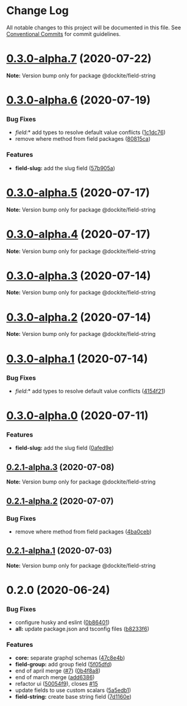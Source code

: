 # Change Log

All notable changes to this project will be documented in this file.
See [Conventional Commits](https://conventionalcommits.org) for commit guidelines.

# [0.3.0-alpha.7](https://github.com/dockite/dockite/compare/@dockite/field-string@0.3.0-alpha.6...@dockite/field-string@0.3.0-alpha.7) (2020-07-22)

**Note:** Version bump only for package @dockite/field-string





# [0.3.0-alpha.6](https://github.com/dockite/dockite/compare/@dockite/field-string@0.2.0...@dockite/field-string@0.3.0-alpha.6) (2020-07-19)


### Bug Fixes

* **field*:** add types to resolve default value conflicts ([1c1dc76](https://github.com/dockite/dockite/commit/1c1dc76c3d1ec5b503b53192dd0ef32a5aacaf30))
* remove where method from field packages ([80815ca](https://github.com/dockite/dockite/commit/80815caeddf977c6e061ec4d0cc4805f5cd5d87a))


### Features

* **field-slug:** add the slug field ([57b905a](https://github.com/dockite/dockite/commit/57b905af68ddd29b447294026594ff3fcc43c0e0))





# [0.3.0-alpha.5](https://github.com/dockite/dockite/compare/@dockite/field-string@0.3.0-alpha.4...@dockite/field-string@0.3.0-alpha.5) (2020-07-17)

**Note:** Version bump only for package @dockite/field-string





# [0.3.0-alpha.4](https://github.com/dockite/dockite/compare/@dockite/field-string@0.3.0-alpha.3...@dockite/field-string@0.3.0-alpha.4) (2020-07-17)

**Note:** Version bump only for package @dockite/field-string





# [0.3.0-alpha.3](https://github.com/dockite/dockite/compare/@dockite/field-string@0.3.0-alpha.2...@dockite/field-string@0.3.0-alpha.3) (2020-07-14)

**Note:** Version bump only for package @dockite/field-string





# [0.3.0-alpha.2](https://github.com/dockite/dockite/compare/@dockite/field-string@0.3.0-alpha.1...@dockite/field-string@0.3.0-alpha.2) (2020-07-14)

**Note:** Version bump only for package @dockite/field-string





# [0.3.0-alpha.1](https://github.com/dockite/dockite/compare/@dockite/field-string@0.3.0-alpha.0...@dockite/field-string@0.3.0-alpha.1) (2020-07-14)


### Bug Fixes

* **field*:** add types to resolve default value conflicts ([4154f21](https://github.com/dockite/dockite/commit/4154f213f0397aa133b385002cb64f97fd5a1da4))





# [0.3.0-alpha.0](https://github.com/dockite/dockite/compare/@dockite/field-string@0.2.1-alpha.3...@dockite/field-string@0.3.0-alpha.0) (2020-07-11)


### Features

* **field-slug:** add the slug field ([0afed9e](https://github.com/dockite/dockite/commit/0afed9eb6294308960598c02de1dd985da6ab66d))





## [0.2.1-alpha.3](https://github.com/dockite/dockite/compare/@dockite/field-string@0.2.1-alpha.2...@dockite/field-string@0.2.1-alpha.3) (2020-07-08)

**Note:** Version bump only for package @dockite/field-string





## [0.2.1-alpha.2](https://github.com/dockite/dockite/compare/@dockite/field-string@0.2.0...@dockite/field-string@0.2.1-alpha.2) (2020-07-07)


### Bug Fixes

* remove where method from field packages ([4ba0ceb](https://github.com/dockite/dockite/commit/4ba0ceb0a97b4704a0be3d9637d6782bc5c4bc62))





## [0.2.1-alpha.1](https://github.com/dockite/dockite/compare/@dockite/field-string@0.2.0...@dockite/field-string@0.2.1-alpha.1) (2020-07-03)

**Note:** Version bump only for package @dockite/field-string





# 0.2.0 (2020-06-24)


### Bug Fixes

* configure husky and eslint ([0b86401](https://github.com/dockite/dockite/commit/0b86401a255fc55f1a051eebde8bf014f9dd7d23))
* **all:** update package.json and tsconfig files ([b8233f6](https://github.com/dockite/dockite/commit/b8233f6a93885dd9adbd835a77c86c745a1f417f))


### Features

* **core:** separate graphql schemas ([47c8e4b](https://github.com/dockite/dockite/commit/47c8e4bd6c30460d8d5f3c59311fee39f122a299))
* **field-group:** add group field ([5f05dfd](https://github.com/dockite/dockite/commit/5f05dfda7a00a5193d4cdd322b929d3cd27d95ac))
* end of april merge  ([#7](https://github.com/dockite/dockite/issues/7)) ([0b4f8a8](https://github.com/dockite/dockite/commit/0b4f8a8ebd6da6118eee6e219817d7c85d611200))
* end of march merge ([add6386](https://github.com/dockite/dockite/commit/add6386a91a2e7368ae8b5b623eb48a74e2e3312))
* refactor ui ([50054f9](https://github.com/dockite/dockite/commit/50054f980c990822e7e6ceffe05d0799f2e5dcd5)), closes [#15](https://github.com/dockite/dockite/issues/15)
* update fields to use custom scalars ([5a5edb1](https://github.com/dockite/dockite/commit/5a5edb1a165dfbc7d7b2858887c8c0e7f452bdb3))
* **field-string:** create base string field ([7d1160e](https://github.com/dockite/dockite/commit/7d1160e738a93b68df53b5aa389c44f139ea1434))
